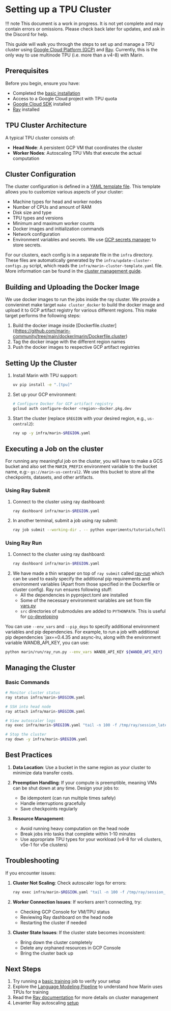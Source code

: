 # Setting up a TPU Cluster

!!! note
    This document is a work in progress. It is not yet complete and may contain errors or omissions. Please check back later for updates,
    and ask in the Discord for help.

This guide will walk you through the steps to set up and manage a TPU cluster using [Google Cloud Platform (GCP)](https://cloud.google.com/tpu/docs/ray-guide) and [Ray](https://docs.ray.io/en/latest/cluster/vms/user-guides/launching-clusters/gcp.html). Currently, this is the only way to use multinode TPU (i.e. more than a v4-8) with Marin.


## Prerequisites

Before you begin, ensure you have:
- Completed the [basic installation](installation.md)
- Access to a Google Cloud project with TPU quota
- [Google Cloud SDK](https://cloud.google.com/sdk/docs/install) installed
- [Ray](https://docs.ray.io/en/latest/installation.html) installed

## TPU Cluster Architecture

A typical TPU cluster consists of:
- **Head Node**: A persistent GCP VM that coordinates the cluster
- **Worker Nodes**: Autoscaling TPU VMs that execute the actual computation

## Cluster Configuration

The cluster configuration is defined in a [YAML template file](https://github.com/marin-community/tree/main/infra/marin-cluster-template.yaml). This template allows you to customize various aspects of your cluster:

- Machine types for head and worker nodes
- Number of CPUs and amount of RAM
- Disk size and type
- TPU types and versions
- Minimum and maximum worker counts
- Docker images and initialization commands
- Network configuration
- Environment variables and secrets. We use [GCP secrets manager](https://cloud.google.com/sdk/gcloud/reference/secrets) to store secrets.

For our clusters, each config is in a separate file in the `infra` directory. These files are automatically generated by the
`infra/update-cluster-configs.py` script, which reads the `infra/marin-cluster-template.yaml` file.
More information can be found in the [cluster management guide](../dev-guide/cluster-management.md).

## Building and Uploading the Docker Image

We use docker images to run the jobs inside the ray cluster. We provide a convieninet make target `make cluster_docker` to build the docker image and upload it to GCP artifact registry for various different regions. This make target performs the following steps:

1. Build the docker image inside [Dockerfile.cluster]((https://github.com/marin-community/tree/main/docker/marin/Dockerfile.cluster)
2. Tag the docker image with the different region names
3. Push the docker images to respective GCP artifact registries


## Setting Up the Cluster

1. Install Marin with TPU support:
   ```bash
   uv pip install -e ".[tpu]"
   ```

2. Set up your GCP environment:
   ```bash
   # Configure Docker for GCP artifact registry
   gcloud auth configure-docker <region>-docker.pkg.dev
   ```

3. Start the cluster (replace `$REGION` with your desired region, e.g., `us-central2`):
   ```bash
   ray up -y infra/marin-$REGION.yaml
   ```

## Executing a Job on the cluster

For running any meaningful job on the cluster, you will have to make a GCS bucket and also set the `MARIN_PREFIX` environment variable to the bucket name, e.g:- `gs://marin-us-central2`. We use this bucket to store all the checkpoints, datasets, and other artifacts.

### Using Ray Submit

1. Connect to the cluster using ray dashboard:
   ```bash
   ray dashboard infra/marin-$REGION.yaml
   ```
2. In another terminal, submit a job using ray submit:
   ```bash
   ray job submit --working-dir . -- python experiments/tutorials/hello_world.py
   ```

### Using Ray Run

1. Connect to the cluster using ray dashboard:
   ```bash
   ray dashboard infra/marin-$REGION.yaml
   ```
2. We have made a thin wrapper on top of `ray submit` called [ray-run](https://github.com/marin-community/tree/main/marin/run/ray_run.py) which can be used to easily specify the additional pip requirements and environment variables (Apart from those specified in the Dockerfile or cluster config). Ray run ensures following stuff:
   - All the dependencies in pyproject.toml are installed
   - Some of the necessary environment variables are set from file [vars.py](https://github.com/marin-community/tree/main/marin/run/vars.py)
   - `src` directories of submodules are added to `PYTHONPATH`. This is useful for [co-developing](./co-develop.md)


You can use `--env_vars` and `--pip_deps` to specify additional environment variables and pip dependencies. For example, to run a job with additional pip dependencies `jax==0.4.35 and async-lru, along with the environment variable WANDB_API_KEY, you can use:
```bash
python marin/run/ray_run.py --env_vars WANDB_API_KEY ${WANDB_API_KEY}  --pip_deps jax==0.4.35,async-lru --  python experiments/tutorials/hello_world.py
```

## Managing the Cluster

### Basic Commands

```bash
# Monitor cluster status
ray status infra/marin-$REGION.yaml

# SSH into head node
ray attach infra/marin-$REGION.yaml

# View autoscaler logs
ray exec infra/marin-$REGION.yaml "tail -n 100 -f /tmp/ray/session_latest/logs/monitor*"

# Stop the cluster
ray down -y infra/marin-$REGION.yaml
```

## Best Practices

1. **Data Location**: Use a bucket in the same region as your cluster to minimize data transfer costs.

2. **Preemption Handling**: If your compute is preemptible, meaning VMs can be shut down at any time. Design your jobs to:
   - Be idempotent (can run multiple times safely)
   - Handle interruptions gracefully
   - Save checkpoints regularly

3. **Resource Management**:
   - Avoid running heavy computation on the head node
   - Break jobs into tasks that complete within 1-10 minutes
   - Use appropriate TPU types for your workload (v4-8 for v4 clusters, v5e-1 for v5e clusters)

## Troubleshooting

If you encounter issues:

1. **Cluster Not Scaling**: Check autoscaler logs for errors:
   ```bash
   ray exec infra/marin-$REGION.yaml "tail -n 100 -f /tmp/ray/session_latest/logs/monitor*"
   ```

2. **Worker Connection Issues**: If workers aren't connecting, try:
   - Checking GCP Console for VM/TPU status
   - Reviewing Ray dashboard on the head node
   - Restarting the cluster if needed

3. **Cluster State Issues**: If the cluster state becomes inconsistent:
   - Bring down the cluster completely
   - Delete any orphaned resources in GCP Console
   - Bring the cluster back up

## Next Steps

1. Try running a [basic training](./first-experiment.md) job to verify your setup
2. Explore the [Language Modeling Pipeline](./train-an-lm.md) to understand how Marin uses TPUs for training
3. Read the [Ray documentation](https://docs.ray.io/en/latest/cluster/key-concepts.html) for more details on cluster management
4. Levanter Ray autoscaling [setup](https://levanter.readthedocs.io/en/latest/Getting-Started-TPU-VM/#using-the-ray-autoscaler)
